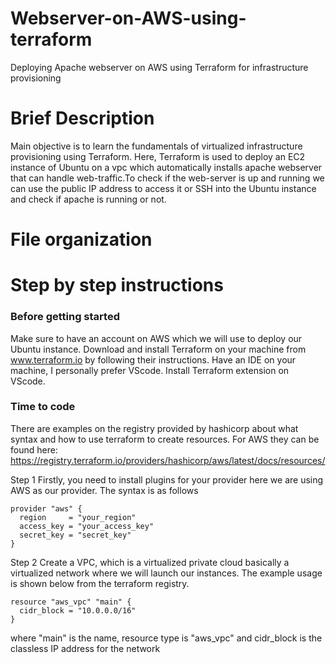 # Webserver-on-AWS-using-terraform
Deploying Apache webserver on AWS using Terraform for infrastructure provisioning
# Brief Description
Main objective is to learn the fundamentals of virtualized infrastructure provisioning using Terraform. Here, Terraform is used to deploy an EC2 instance of Ubuntu on a vpc which automatically installs apache webserver that can handle web-traffic.To check if the web-server is up and running we can use the public IP address to access it or SSH into the Ubuntu instance and check if apache is running or not.
# File organization
# Step by step instructions
### Before getting started
Make sure to have an account on AWS which we will use to deploy our Ubuntu instance. 
Download and install Terraform on your machine from www.terraform.io by following their instructions.
Have an IDE on your machine, I personally prefer VScode.
Install Terraform extension on VScode.
### Time to code
There are examples on the registry provided by hashicorp about what syntax and how to use terraform to create resources. For AWS they can be found here: https://registry.terraform.io/providers/hashicorp/aws/latest/docs/resources/

Step 1 Firstly, you need to install plugins for your provider here we are using AWS as our provider. The syntax is as follows 
```
provider "aws" {
  region     = "your_region"
  access_key = "your_access_key"
  secret_key = "secret_key"
}
```
Step 2 Create a VPC, which is a virtualized private cloud basically a virtualized network where we will launch our instances. The example usage is shown below from the terraform registry.
````
resource "aws_vpc" "main" {
  cidr_block = "10.0.0.0/16"
}
````
where "main" is the name, resource type is "aws_vpc" and cidr_block is the classless IP address for the network
